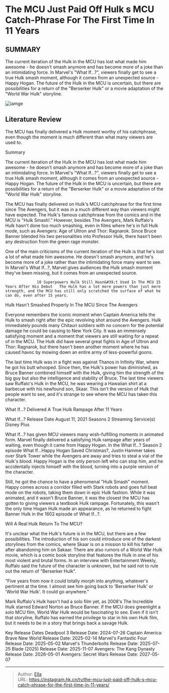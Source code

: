 # The MCU Just Paid Off Hulk s MCU Catch-Phrase For The First Time In 11 Years


## SUMMARY 



  The current iteration of the Hulk in the MCU has lost what made him awesome - he doesn&#39;t smash anymore and has become more of a joke than an intimidating force.   In Marvel&#39;s &#34;What If...?&#34;, viewers finally get to see a true Hulk smash moment, although it comes from an unexpected source - Happy Hogan.   The future of the Hulk in the MCU is uncertain, but there are possibilities for a return of the &#34;Berserker Hulk&#34; or a movie adaptation of the &#34;World War Hulk&#34; storyline.  

![iamge](https://static1.srcdn.com/wordpress/wp-content/uploads/2024/01/hulk-happy-hogan-growling.jpg)

## Literature Review
The MCU has finally delivered a Hulk moment worthy of his catchphrase, even though the moment is much different than what many viewers are used to.





Summary

  The current iteration of the Hulk in the MCU has lost what made him awesome - he doesn&#39;t smash anymore and has become more of a joke than an intimidating force.   In Marvel&#39;s &#34;What If...?&#34;, viewers finally get to see a true Hulk smash moment, although it comes from an unexpected source - Happy Hogan.   The future of the Hulk in the MCU is uncertain, but there are possibilities for a return of the &#34;Berserker Hulk&#34; or a movie adaptation of the &#34;World War Hulk&#34; storyline.  







The MCU has finally delivered on Hulk&#39;s MCU catchphrase for the first time since The Avengers, but it was in a much different way than viewers might have expected. The Hulk&#39;s famous catchphrase from the comics and in the MCU is &#34;Hulk Smash!.&#34; However, besides The Avengers, Mark Ruffalo&#39;s Hulk hasn&#39;t done too much smashing, even in films where he&#39;s in full Hulk mode, such as Avengers: Age of Ultron and Thor: Ragnarok. Since Bruce Banner blended his two personalities into Professor Hulk, there hasn&#39;t been any destruction from the green rage monster.

One of the main criticisms of the current iteration of the Hulk is that he&#39;s lost a lot of what made him awesome. He doesn&#39;t smash anymore, and he&#39;s become more of a joke rather than the intimidating force many want to see. In Marvel&#39;s What If...?, Marvel gives audiences the Hulk smash moment they&#39;ve been missing, but it comes from an unexpected source.

                  10 Superpowers Hulk Still Hasn&#39;t Used In The MCU 15 Years After His Debut   The Hulk has a lot more powers than just mere strength, and the MCU has still only scratched the surface of what he can do, even after 15 years.    





 Hulk Hasn&#39;t Smashed Properly In The MCU Since The Avengers 
         

Everyone remembers the iconic moment when Captain America tells the Hulk to smash right after the epic revolving shot around the Avengers. Hulk immediately pounds many Chitauri soldiers with no concern for the potential damage he could be causing to New York City. It was an immensely satisfying moment and a moment that viewers are still waiting for a repeat of in the MCU. The Hulk did have several great fights in Age of Ultron and Thor: Ragnarok, but there hasn&#39;t been another moment where he has caused havoc by mowing down an entire army of less-powerful goons.

The last time Hulk was in a fight was against Thanos in Infinity War, where he got his butt whooped. Since then, the Hulk&#39;s power has diminished, as Bruce Banner combined himself with the Hulk, giving him the strength of the big guy but also the intelligence and stability of Bruce. The last time viewers saw Ruffalo&#39;s Hulk in the MCU, he was wearing a Hawaiian shirt at a barbecue with his newfound son, Skaar. This isn&#39;t the version of Hulk that people want to see, and it&#39;s strange to see where the MCU has taken this character.






 What If...? Delivered A True Hulk Rampage After 11 Years 
         

  What If...?   Release Date   August 11, 2021    Seasons   2    Streaming Service(s)   Disney Plus       

What If...? has given MCU viewers many wish-fulfilling moments in animated form. Marvel finally delivered a satisfying Hulk rampage after years of waiting, even though it came from Happy Hogan. In the What If...? Season 2 episode What If...Happy Hogan Saved Christmas?, Justin Hammer takes over Stark Tower while the Avengers are away and tries to steal a vial of the Hulk&#39;s blood. Happy Hogan is the only person left who can stop him, and he accidentally injects himself with the blood, turning into a purple version of the character.




Still, he got the chance to have a phenomenal &#34;Hulk Smash&#34; moment. Happy comes across a corridor filled with Stark robots and goes full beat mode on the robots, taking them down in epic Hulk fashion. While it was animated, and it wasn&#39;t Bruce Banner, it was the closest the MCU has gotten to giving viewers a textbook Hulk rampage. Fortunately, this wasn&#39;t the only time Hogan Hulk made an appearance, as he returned to fight Banner Hulk in the 1602 episode of What If...?.



 Will A Real Hulk Return To The MCU? 
          

It&#39;s unclear what the Hulk&#39;s future is in the MCU, but there are a few possibilities. The introduction of his son could introduce one of the darkest storylines from the comics, where Skaar is on a mission to kill his father after abandoning him on Sakaar. There are also rumors of a World War Hulk movie, which is a comic book storyline that features the Hulk in one of his most violent and brutal forms. In an interview with Entertainment Weekly, Ruffalo said the future of the character is unknown, but he said not to rule out the return of &#34;Berserker Hulk&#34;.





&#34;Five years from now it could totally morph into anything, whatever&#39;s pertinent at the time. I almost see him going back to &#39;Berserker Hulk&#39; or &#39;World War Hulk&#39;. It could go anywhere.&#34;


Mark Ruffalo&#39;s Hulk hasn&#39;t had a solo film yet, as 2008&#39;s The Incredible Hulk starred Edward Norton as Bruce Banner. If the MCU does greenlight a solo MCU film, World War Hulk would be fascinating to see. Even if it isn&#39;t that storyline, Ruffalo has earned the privilege to star in his own Hulk film, but it needs to be in a story that brings back a savage Hulk.

  Key Release Dates              Deadpool 3 Release Date: 2024-07-26                    Captain America: Brave New World Release Date: 2025-02-14                   Marvel&#39;s Fantastic Four Release Date: 2025-05-02                   Marvel&#39;s Thunderbolts Release Date: 2025-07-25                   Blade (2025) Release Date: 2025-11-07                   Avengers: The Kang Dynasty  Release Date: 2026-05-01                    Avengers: Secret Wars Release Date: 2027-05-07      

---

> Author: [Ella](https://instagram.hk.cn/)  
> URL: https://instagram.hk.cn/tv/the-mcu-just-paid-off-hulk-s-mcu-catch-phrase-for-the-first-time-in-11-years/  

